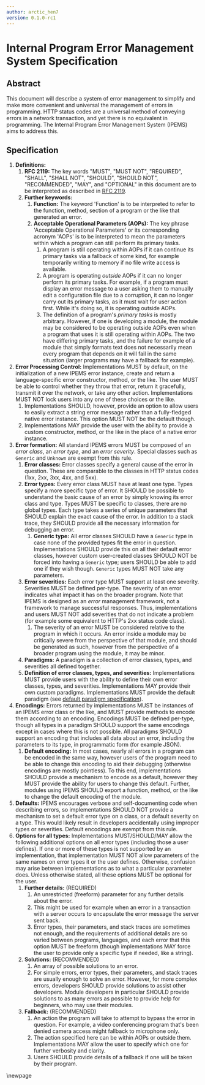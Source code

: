 ```yaml
---
author: arctic_hen7
version: 0.1.0-rc1
---
```


# Internal Program Error Management System Specification

## Abstract

This document will describe a system of error management to simplify and make more convenient and universal the management of errors in programming. HTTP status codes are a universal method of conveying errors in a network transaction, and yet there is no equivalent in programming. The Internal Program Error Management System (IPEMS) aims to address this.

## Specification

1. **Definitions:**
	1. **RFC 2119:** The key words "MUST", "MUST NOT", "REQUIRED", "SHALL", "SHALL NOT", "SHOULD", "SHOULD NOT", "RECOMMENDED", "MAY", and "OPTIONAL" in this document are to be interpreted as described in [RFC 2119](https://tools.ietf.org/html/rfc2119).
	2. **Further keywords:**
		1. **Function:** The keyword 'Function' is to be interpreted to refer to the function, method, section of a program or the like that generated an error.
		2. **Acceptable Operational Parameters (AOPs):** The key phrase 'Acceptable Operational Parameters' or its corresponding acronym 'AOPs' is to be interpreted to mean the parameters within which a program can still perform its primary tasks.
			1. A program is still operating within AOPs if it can continue its primary tasks via a fallback of some kind, for example temporarily writing to memory if no file write access is available.
			2. A program is operating *outside* AOPs if it can no longer perform its primary tasks. For example, if a program must display an error message to a user asking them to manually edit a configuration file due to a corruption, it can no longer carry out its primary tasks, as it must wait for user action first. While it's doing so, it is operating outside AOPs.
			3. The definition of a program's *primary tasks* is mostly arbitrary. However, if one is developing a module, the module may be considered to be operating outside AOPs even when a program that uses it is still operating within AOPs. The two have differing primary tasks, and the failure for example of a module that simply formats text does not necessarily mean every program that depends on it will fail in the same situation (larger programs may have a fallback for example).
2. **Error Processing Control:** Implementations MUST by default, on the initialization of a new IPEMS error instance, create and return a language-specific error constructor, method, or the like. The user MUST be able to control whether they throw that error, return it gracefully, transmit it over the network, or take any other action. Implementations MUST NOT lock users into any one of these choices or the like.
	1. Implementations SHOULD, however, provide an option to allow users to easily extract a string error message rather than a fully-fledged native error instance. This option MUST NOT be the default though.
	2. Implementations MAY provide the user with the ability to provide a custom constructor, method, or the like in the place of a native error instance.
3. **Error formation:** All standard IPEMS errors MUST be composed of an *error class*, an *error type*, and an *error severity*. Special classes such as `Generic` and `Unknown` are exempt from this rule.
	1. **Error classes:** Error classes specify a general cause of the error in question. These are comparable to the classes in HTTP status codes (1xx, 2xx, 3xx, 4xx, and 5xx).
	2. **Error types:** Every error class MUST have at least one type. Types specify a more specific type of error. It SHOULD be possible to understand the basic cause of an error by simply knowing its error class and type. Types MUST be specific to classes, there are no global types. Each type takes a series of unique parameters that SHOULD explain the exact cause of the error. In addition to a stack trace, they SHOULD provide all the necessary information for debugging an error.
		1. **Generic type:** All error classes SHOULD have a `Generic` type in case none of the provided types fit the error in question. Implementations SHOULD provide this on all their default error classes, however custom user-created classes SHOULD NOT be forced into having a `Generic` type; users SHOULD be able to add one if they wish though. `Generic` types MUST NOT take any parameters.
	3. **Error severities:** Each error type MUST support at least one severity. Severities MUST be defined per-type. The severity of an error indicates what impact it has on the broader program. Note that IPEMS is designed as an *error* management framework, not a framework to manage successful responses. Thus, implementations and users MUST NOT add severities that do not indicate a problem (for example some equivalent to HTTP's 2xx status code class).
		1. The severity of an error MUST be considered relative to the program in which it occurs. An error inside a module may be critically severe from the perspective of that module, and should be generated as such, however from the perspective of a broader program using the module, it may be minor.
	4. **Paradigms:** A paradigm is a collection of error classes, types, and severities all defined together.
	5. **Definition of error classes, types, and severities:** Implementations MUST provide users with the ability to define their own error classes, types, and severities. Implementations MAY provide their own custom paradigms. Implementations MUST provide the default paradigm (see [default paradigm specification](default-paradigm)).
4. **Encodings:** Errors returned by implementations MUST be instances of an IPEMS error class or the like, and MUST provide methods to encode them according to an encoding. Encodings MUST be defined per-type, though all types in a paradigm SHOULD support the same encodings except in cases where this is not possible. All paradigms SHOULD support an encoding that includes all data about an error, including the parameters to its type, in programmatic form (for example JSON).
	1. **Default encoding:** In most cases, nearly all errors in a program can be encoded in the same way, however users of the program need to be able to change this encoding to aid their debugging (otherwise encodings are mostly pointless). To this end, implementations SHOULD provide a mechanism to encode as a default, however they MUST provide the ability for users to change this default. Further, modules using IPEMS SHOULD export a function, method, or the like to change the default encoding of the module.
5. **Defaults:** IPEMS encourages verbose and self-documenting code when describing errors, so implementations SHOULD NOT provide a mechanism to set a default error type on a class, or a default severity on a type. This would likely result in developers accidentally using improper types or severities. Default encodings are exempt from this rule.
6. **Options for all types:** Implementations MUST/SHOULD/MAY allow the following additional options on all error types (including those a user defines). If one or more of these types is not supported by an implementation, that implementation MUST NOT allow parameters of the same names on error types it or the user defines. Otherwise, confusion may arise between implementations as to what a particular parameter does. Unless otherwise stated, all these options MUST be optional for the user.
	1. **Further details:** (REQUIRED)
		1. An unrestricted (freeform) parameter for any further details about the error.
		2. This might be used for example when an error in a transaction with a server occurs to encapsulate the error message the server sent back.
		3. Error types, their parameters, and stack traces are sometimes not enough, and the requirements of additional details are so varied between programs, languages, and each error that this option MUST be freeform (though implementations MAY force the user to provide only a specific type if needed, like a string).
	2. **Solutions:** (RECOMMENDED)
		1. An array of possible solutions to an error.
		2. For simple errors, error types, their parameters, and stack traces are usually enough to solve an error. However, for more complex errors, developers SHOULD provide solutions to assist other developers. Module developers in particular SHOULD provide solutions to as many errors as possible to provide help for beginners, who may use their modules.
	3. **Fallback:** (RECOMMENDED)
		1. An action the program will take to attempt to bypass the error in question. For example, a video conferencing program that's been denied camera access might fallback to microphone only.
		2.  The action specified here can be within AOPs or outside them. Implementations MAY allow the user to specify which one for further verbosity and clarity.
		3.  Users SHOULD provide details of a fallback if one will be taken by their program.

[default-paradigm]: ./default-paradigm.md

\newpage
